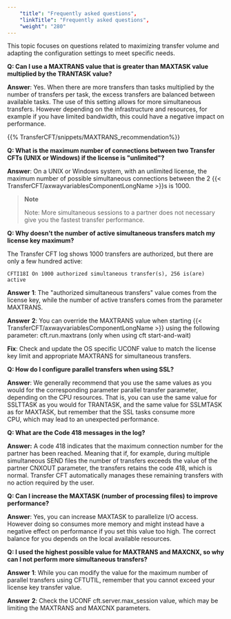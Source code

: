```yaml
---
    "title": "Frequently asked questions",
    "linkTitle": "Frequently asked questions",
    "weight": "280"
---
```

This topic focuses on questions related to maximizing transfer volume and adapting the configuration settings to meet specific needs.

****Q: Can I use a MAXTRANS value that is greater than MAXTASK value multiplied by the TRANTASK value?****

**Answer**: Yes. When there are more transfers than tasks multiplied by the number of transfers per task, the excess transfers are balanced between available tasks. The use of this setting allows for more simultaneous transfers. However depending on the infrastructure and resources, for example if you have limited bandwidth, this could have a negative impact on performance.

{{% TransferCFT/snippets/MAXTRANS_recommendation%}}

****Q: What is the maximum number of connections between two Transfer CFTs (UNIX or Windows) if the license is "unlimited"?****

**Answer**: On a UNIX or Windows system, with an unlimited license, the maximum number of possible simultaneous connections between the 2 {{< TransferCFT/axwayvariablesComponentLongName  >}}s is 1000.

> **Note**
>
> Note: More simultaneous sessions to a partner does not necessary give you the fastest transfer performance.

****Q: Why doesn't the number of active simultaneous transfers match my license key maximum?****

The Transfer CFT log shows 1000 transfers are authorized, but there are only a few hundred active:

```
CFTI18I On 1000 authorized simultaneous transfer(s), 256 is(are) active
```

**Answer** **1**: The "authorized simultaneous transfers" value comes from the license key, while the number of active transfers comes from the parameter MAXTRANS.

**Answer** **2**: You can override the MAXTRANS value when starting {{< TransferCFT/axwayvariablesComponentLongName  >}} using the following parameter: cft.run.maxtrans (only when using cft start-and-wait)

**Fix**: Check and update the OS specific UCONF value to match the license key limit and appropriate MAXTRANS for simultaneous transfers.

****Q: How do I configure parallel transfers when using SSL?****

**Answer**: We generally recommend that you use the same values as you would for the corresponding parameter parallel transfer parameter, depending on the CPU resources. That is, you can use the same value for SSLTTASK as you would for TRANTASK, and the same value for SSLMTASK as for MAXTASK, but remember that the SSL tasks consume more CPU, which may lead to an unexpected performance.

****Q: What are the Code 418 messages in the log?****

****Answer**:** A code 418 indicates that the maximum connection number for the partner has been reached. Meaning that if, for example, during multiple simultaneous SEND files the number of transfers exceeds the value of the partner CNXOUT parameter, the transfers retains the code 418, which is normal. Transfer CFT automatically manages these remaining transfers with no action required by the user.

****Q: Can I increase the MAXTASK (number of processing files) to improve performance?****

**Answer**: Yes, you can increase MAXTASK to parallelize I/O access. However doing so consumes more memory and might instead have a negative effect on performance if you set this value too high. The correct balance for you depends on the local available resources.

****Q: I used the highest possible value for MAXTRANS and MAXCNX, so why can I not perform more simultaneous transfers?****

**Answer** **1**: While you can modify the value for the maximum number of parallel transfers using CFTUTIL, remember that you cannot exceed your license key transfer value.

**Answer** **2**: Check the UCONF cft.server.max_session value, which may be limiting the MAXTRANS and MAXCNX parameters.
